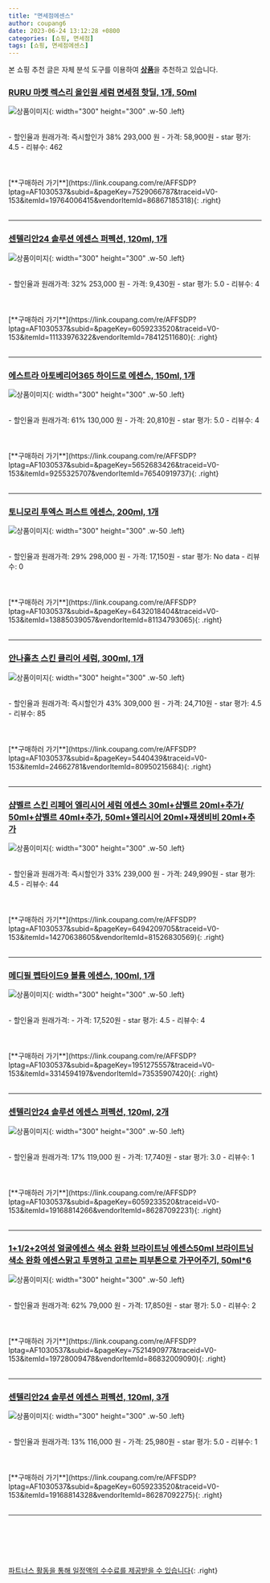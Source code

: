 ```yaml
---
title: "면세점에센스"
author: coupang6
date: 2023-06-24 13:12:28 +0800
categories: [쇼핑, 면세점]
tags: [쇼핑, 면세점에센스]
---
```


본 쇼핑 추천 글은 자체 분석 도구를 이용하여 [**상품**](https://link.coupang.com/a/bao1ui)을 추천하고 있습니다.

### [RURU 마켓 렉스리 올인원 세럼 면세점 핫딜, 1개, 50ml](https://link.coupang.com/re/AFFSDP?lptag=AF1030537&subid=&pageKey=7529066787&traceid=V0-153&itemId=19764006415&vendorItemId=86867185318)

![상품이미지](https://thumbnail10.coupangcdn.com/thumbnails/remote/230x230ex/image/vendor_inventory/bb86/7e2d4fc479774d5d7fb5c0ff4149500554e04bec073f8f799be429ae003b.jpg){: width="300" height="300" .w-50 .left}


<br>
- 할인율과 원래가격: 즉시할인가 38%  293,000   원
- 가격: 58,900원
- star 평가: 4.5
- 리뷰수: 462
<br>
<br>
<br>
<br>
[**구매하러 가기**](https://link.coupang.com/re/AFFSDP?lptag=AF1030537&subid=&pageKey=7529066787&traceid=V0-153&itemId=19764006415&vendorItemId=86867185318){: .right}
<br>
<br>

---

### [센텔리안24 솔루션 에센스 퍼펙션, 120ml, 1개](https://link.coupang.com/re/AFFSDP?lptag=AF1030537&subid=&pageKey=6059233520&traceid=V0-153&itemId=11133976322&vendorItemId=78412511680)

![상품이미지](https://thumbnail6.coupangcdn.com/thumbnails/remote/230x230ex/image/retail/images/2528687451953082-bf1e3eb7-3075-43fc-84e8-b0bbe30c1e72.jpg){: width="300" height="300" .w-50 .left}


<br>
- 할인율과 원래가격: 32%  253,000   원
- 가격: 9,430원
- star 평가: 5.0
- 리뷰수: 4
<br>
<br>
<br>
<br>
[**구매하러 가기**](https://link.coupang.com/re/AFFSDP?lptag=AF1030537&subid=&pageKey=6059233520&traceid=V0-153&itemId=11133976322&vendorItemId=78412511680){: .right}
<br>
<br>

---

### [에스트라 아토베리어365 하이드로 에센스, 150ml, 1개](https://link.coupang.com/re/AFFSDP?lptag=AF1030537&subid=&pageKey=5652683426&traceid=V0-153&itemId=9255325707&vendorItemId=76540919737)

![상품이미지](https://thumbnail7.coupangcdn.com/thumbnails/remote/230x230ex/image/retail/images/1934249510484035-3600b5ff-04ea-48f1-812a-66b605d094d0.jpg){: width="300" height="300" .w-50 .left}


<br>
- 할인율과 원래가격: 61%  130,000   원
- 가격: 20,810원
- star 평가: 5.0
- 리뷰수: 4
<br>
<br>
<br>
<br>
[**구매하러 가기**](https://link.coupang.com/re/AFFSDP?lptag=AF1030537&subid=&pageKey=5652683426&traceid=V0-153&itemId=9255325707&vendorItemId=76540919737){: .right}
<br>
<br>

---

### [토니모리 투엑스 퍼스트 에센스, 200ml, 1개](https://link.coupang.com/re/AFFSDP?lptag=AF1030537&subid=&pageKey=6432018404&traceid=V0-153&itemId=13885039057&vendorItemId=81134793065)

![상품이미지](https://thumbnail6.coupangcdn.com/thumbnails/remote/230x230ex/image/rs_quotation_api/gw9rr39i/49cd95b74ddf4ff0972738628857c9dd.jpg){: width="300" height="300" .w-50 .left}


<br>
- 할인율과 원래가격: 29%  298,000   원
- 가격: 17,150원
- star 평가: No data
- 리뷰수: 0
<br>
<br>
<br>
<br>
[**구매하러 가기**](https://link.coupang.com/re/AFFSDP?lptag=AF1030537&subid=&pageKey=6432018404&traceid=V0-153&itemId=13885039057&vendorItemId=81134793065){: .right}
<br>
<br>

---

### [안나홀츠 스킨 클리어 세럼, 300ml, 1개](https://link.coupang.com/re/AFFSDP?lptag=AF1030537&subid=&pageKey=5440439&traceid=V0-153&itemId=24662781&vendorItemId=80950215684)

![상품이미지](https://thumbnail8.coupangcdn.com/thumbnails/remote/230x230ex/image/vendor_inventory/images/2018/12/10/11/7/a7b79ee9-4a79-4b67-b206-85c300958599.jpg){: width="300" height="300" .w-50 .left}


<br>
- 할인율과 원래가격: 즉시할인가 43%  309,000   원
- 가격: 24,710원
- star 평가: 4.5
- 리뷰수: 85
<br>
<br>
<br>
<br>
[**구매하러 가기**](https://link.coupang.com/re/AFFSDP?lptag=AF1030537&subid=&pageKey=5440439&traceid=V0-153&itemId=24662781&vendorItemId=80950215684){: .right}
<br>
<br>

---

### [샵벨르 스킨 리페어 엘리시어 세럼 에센스 30ml+샵벨르 20ml+추가/ 50ml+샵벨르 40ml+추가, 50ml+엘리시어 20ml+재생비비 20ml+추가](https://link.coupang.com/re/AFFSDP?lptag=AF1030537&subid=&pageKey=6494209705&traceid=V0-153&itemId=14270638605&vendorItemId=81526830569)

![상품이미지](https://thumbnail7.coupangcdn.com/thumbnails/remote/230x230ex/image/vendor_inventory/d5bc/facb6f2d2a0206c95c6366438bd2cd7afb0a8d09ff9814a4c3b93454ca23.jpg){: width="300" height="300" .w-50 .left}


<br>
- 할인율과 원래가격: 즉시할인가 33%  239,000   원
- 가격: 249,990원
- star 평가: 4.5
- 리뷰수: 44
<br>
<br>
<br>
<br>
[**구매하러 가기**](https://link.coupang.com/re/AFFSDP?lptag=AF1030537&subid=&pageKey=6494209705&traceid=V0-153&itemId=14270638605&vendorItemId=81526830569){: .right}
<br>
<br>

---

### [메디필 펩타이드9 볼륨 에센스, 100ml, 1개](https://link.coupang.com/re/AFFSDP?lptag=AF1030537&subid=&pageKey=1951275557&traceid=V0-153&itemId=3314594197&vendorItemId=73535907420)

![상품이미지](https://thumbnail7.coupangcdn.com/thumbnails/remote/230x230ex/image/retail/images/5030833943499622-4b5497a7-8648-42e0-8166-e6ee8dcffe92.jpg){: width="300" height="300" .w-50 .left}


<br>
- 할인율과 원래가격: 
- 가격: 17,520원
- star 평가: 4.5
- 리뷰수: 4
<br>
<br>
<br>
<br>
[**구매하러 가기**](https://link.coupang.com/re/AFFSDP?lptag=AF1030537&subid=&pageKey=1951275557&traceid=V0-153&itemId=3314594197&vendorItemId=73535907420){: .right}
<br>
<br>

---

### [센텔리안24 솔루션 에센스 퍼펙션, 120ml, 2개](https://link.coupang.com/re/AFFSDP?lptag=AF1030537&subid=&pageKey=6059233520&traceid=V0-153&itemId=19168814266&vendorItemId=86287092231)

![상품이미지](https://thumbnail6.coupangcdn.com/thumbnails/remote/230x230ex/image/retail/images/58f0e130-2399-423d-99f6-267fd458098e3651405916100300850.png){: width="300" height="300" .w-50 .left}


<br>
- 할인율과 원래가격: 17%  119,000   원
- 가격: 17,740원
- star 평가: 3.0
- 리뷰수: 1
<br>
<br>
<br>
<br>
[**구매하러 가기**](https://link.coupang.com/re/AFFSDP?lptag=AF1030537&subid=&pageKey=6059233520&traceid=V0-153&itemId=19168814266&vendorItemId=86287092231){: .right}
<br>
<br>

---

### [1+1/2+2여성 얼굴에센스 색소 완화 브라이트닝 에센스50ml 브라이트닝 색소 완화 에센스맑고 투명하고 고르는 피부톤으로 가꾸어주기, 50ml*6](https://link.coupang.com/re/AFFSDP?lptag=AF1030537&subid=&pageKey=7521490977&traceid=V0-153&itemId=19728009478&vendorItemId=86832009090)

![상품이미지](https://thumbnail8.coupangcdn.com/thumbnails/remote/230x230ex/image/vendor_inventory/105c/4d30b5bd784794d0dfa888ba7e1e92d2d9e52ac8a850436b148456971ad7.png){: width="300" height="300" .w-50 .left}


<br>
- 할인율과 원래가격: 62%  79,000   원
- 가격: 17,850원
- star 평가: 5.0
- 리뷰수: 2
<br>
<br>
<br>
<br>
[**구매하러 가기**](https://link.coupang.com/re/AFFSDP?lptag=AF1030537&subid=&pageKey=7521490977&traceid=V0-153&itemId=19728009478&vendorItemId=86832009090){: .right}
<br>
<br>

---

### [센텔리안24 솔루션 에센스 퍼펙션, 120ml, 3개](https://link.coupang.com/re/AFFSDP?lptag=AF1030537&subid=&pageKey=6059233520&traceid=V0-153&itemId=19168814328&vendorItemId=86287092275)

![상품이미지](https://thumbnail9.coupangcdn.com/thumbnails/remote/230x230ex/image/retail/images/a7463642-0a96-40c7-8bf0-704e8ef0faa71646724610643487861.png){: width="300" height="300" .w-50 .left}


<br>
- 할인율과 원래가격: 13%  116,000   원
- 가격: 25,980원
- star 평가: 5.0
- 리뷰수: 1
<br>
<br>
<br>
<br>
[**구매하러 가기**](https://link.coupang.com/re/AFFSDP?lptag=AF1030537&subid=&pageKey=6059233520&traceid=V0-153&itemId=19168814328&vendorItemId=86287092275){: .right}
<br>
<br>

---
<br><br><br><br><br> [파트너스 활동을 통해 일정액의 수수료를 제공받을 수 있습니다](https://link.coupang.com/a/bao1ui){: .right}